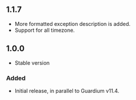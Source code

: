 
## 1.1.7
- More formatted exception description is added.
- Support for all timezone.

## 1.0.0
- Stable version

### Added
- Initial release, in parallel to Guardium v11.4.



